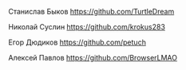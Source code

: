 Станислав Быков https://github.com/TurtleDream

Николай Суслин https://github.com/krokus283

Егор Дюдиков https://github.com/petuch

Алексей Павлов  https://github.com/BrowserLMAO